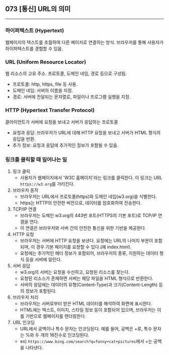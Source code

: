 ## 073 [통신] URL의 의미

---

###  하이퍼텍스트 (Hypertext)
웹페이지의 텍스트를 초월하여 다른 페이지로 연결하는 방식. 브라우저를 통해 사용자가 하이퍼텍스트를 경험할 수 있음.

### URL (Uniform Resource Locator)
웹 리소스의 고유 주소. 프로토콜, 도메인 네임, 경로 등으로 구성됨.
- 프로토콜: http, https, file 등 사용.
- 도메인 네임: 서버의 이름을 지정.
- 경로: 서버에 전달되는 문자열로, 파일이나 프로그램 실행을 지정.

### HTTP (Hypertext Transfer Protocol)
클라이언트가 서버에 요청을 보내고 서버가 응답하는 프로토콜
- 요청과 응답: 브라우저가 URL에 대해 HTTP 요청을 보내고 서버가 HTML 형식의 응답을 반환.
- 추가 정보: 요청과 응답에 추가적인 정보가 포함될 수 있음.

### 링크를 클릭할 때 일어나는 일
1. 링크 클릭
   - 사용자가 웹페이지에서 'W3C 홈페이지'라는 링크를 클릭한다. 이 링크는 URL `https://w3.org`를 가리킨다.
2. 브라우저 동작
   - 브라우저는 URL에서 프로토콜(https)와 도메인 네임(w3.org)을 식별한다.
   - https는 HTTP의 안전한 버전으로, 데이터를 암호화하여 전송한다.
3. TCP/IP 연결
   - 브라우저는 도메인 w3.org의 443번 포트(HTTPS의 기본 포트)로 TCP/IP 연결을 연다.
   - 이 연결은 브라우저와 서버 간의 안전한 통신을 위한 기반을 제공한다.
4. HTTP 요청
   - 브라우저는 서버에 HTTP 요청을 보낸다. 요청에는 URL의 나머지 부분이 포함되며, 이 경우 기본 페이지를 요청할 수 있다.(예 index.html).
   - 요청에는 추가적인 헤더 정보가 포함되어, 브라우저의 종류, 지원하는 데이터 형식 등을 서버에 알린다.
5. 서버 응답
   - w3.org의 서버는 요청을 수신하고, 요청된 리소스를 찾는다.
   - 요청된 리소스가 존재하면 서버는 해당 파일을 HTML 형식으로 반환한다.
   - 서버의 응답에는 데이터의 유형(Content-Type)과 크기(Content-Length) 등의 정보가 포함된다.
6. 브라우저 처리
   - 브라우저는 서버로부터 받은 HTML 데이터를 해석하여 화면에 표시한다.
   - HTML에는 텍스트, 이미지, 스타일 정보 등이 포함되어 있으며, 브라우저는 이를 기반으로 웹페이지를 렌더링한다.
7. URL 인코딩
   - URL에서 공백이나 특수 문자는 인코딩된다. 예를 들어, 공백은 +로, 특수 문자는 %와 두 개의 16진수로 인코딩된다.
   - ex) `https://www.bing.com/search?q=funny+cat+pictures`에서 +는 공백을 나타낸다.